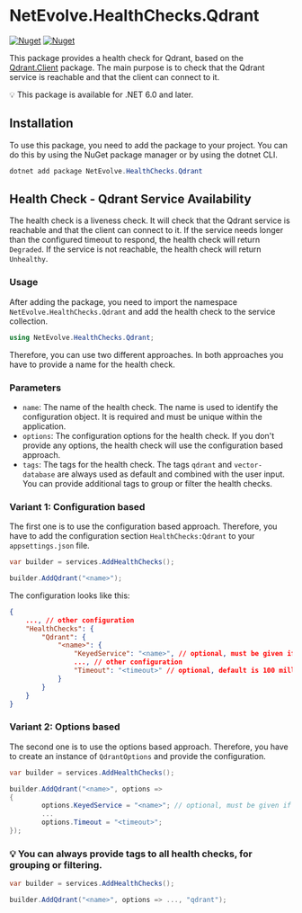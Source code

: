 # NetEvolve.HealthChecks.Qdrant

[![Nuget](https://img.shields.io/nuget/v/NetEvolve.HealthChecks.Qdrant?logo=nuget)](https://www.nuget.org/packages/NetEvolve.HealthChecks.Qdrant/)
[![Nuget](https://img.shields.io/nuget/dt/NetEvolve.HealthChecks.Qdrant?logo=nuget)](https://www.nuget.org/packages/NetEvolve.HealthChecks.Qdrant/)

This package provides a health check for Qdrant, based on the [Qdrant.Client](https://www.nuget.org/packages/Qdrant.Client/) package. The main purpose is to check that the Qdrant service is reachable and that the client can connect to it.

:bulb: This package is available for .NET 6.0 and later.

## Installation
To use this package, you need to add the package to your project. You can do this by using the NuGet package manager or by using the dotnet CLI.
```powershell
dotnet add package NetEvolve.HealthChecks.Qdrant
```

## Health Check - Qdrant Service Availability
The health check is a liveness check. It will check that the Qdrant service is reachable and that the client can connect to it. If the service needs longer than the configured timeout to respond, the health check will return `Degraded`. If the service is not reachable, the health check will return `Unhealthy`.

### Usage
After adding the package, you need to import the namespace `NetEvolve.HealthChecks.Qdrant` and add the health check to the service collection.
```csharp
using NetEvolve.HealthChecks.Qdrant;
```
Therefore, you can use two different approaches. In both approaches you have to provide a name for the health check.

### Parameters
- `name`: The name of the health check. The name is used to identify the configuration object. It is required and must be unique within the application.
- `options`: The configuration options for the health check. If you don't provide any options, the health check will use the configuration based approach.
- `tags`: The tags for the health check. The tags `qdrant` and `vector-database` are always used as default and combined with the user input. You can provide additional tags to group or filter the health checks.

### Variant 1: Configuration based
The first one is to use the configuration based approach. Therefore, you have to add the configuration section `HealthChecks:Qdrant` to your `appsettings.json` file.
```csharp
var builder = services.AddHealthChecks();

builder.AddQdrant("<name>");
```

The configuration looks like this:
```json
{
    ..., // other configuration
    "HealthChecks": {
        "Qdrant": {
            "<name>": {
                "KeyedService": "<name>", // optional, must be given if you want to access a keyed service
                ..., // other configuration
                "Timeout": "<timeout>" // optional, default is 100 milliseconds
            }
        }
    }
}
```

### Variant 2: Options based
The second one is to use the options based approach. Therefore, you have to create an instance of `QdrantOptions` and provide the configuration.
```csharp
var builder = services.AddHealthChecks();

builder.AddQdrant("<name>", options =>
{
        options.KeyedService = "<name>"; // optional, must be given if you want to access a keyed service
        ...
        options.Timeout = "<timeout>";
});
```

### :bulb: You can always provide tags to all health checks, for grouping or filtering.

```csharp
var builder = services.AddHealthChecks();

builder.AddQdrant("<name>", options => ..., "qdrant");
```